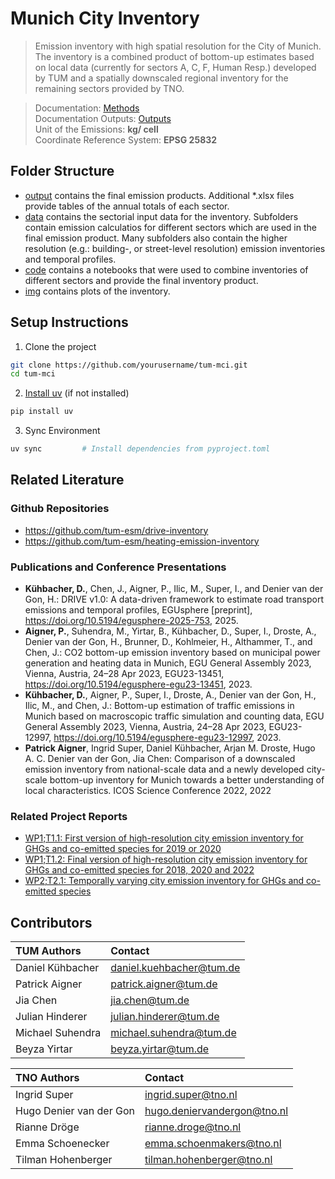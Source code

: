  # Munich City Inventory

> Emission inventory with high spatial resolution for the City of Munich. The inventory is a combined product of bottom-up estimates based on local data (currently for sectors A, C, F, Human Resp.) developed by TUM and a spatially downscaled regional inventory for the remaining sectors provided by TNO.

> Documentation: [Methods](doc/documentation.md) <br>
> Documentation Outputs: [Outputs](output/README.md) <br>
> Unit of the Emissions: **kg/ cell**</br>
> Coordinate Reference System: **EPSG 25832** </br>

## Folder Structure
- [output](output) contains the final emission products. Additional *.xlsx files provide tables of the annual totals of each sector.</br>
- [data](data) contains the sectorial input data for the inventory. Subfolders contain emission calculatios for different sectors which are used in the final emission product. Many subfolders also contain the higher resolution (e.g.: building-, or street-level resolution) emission inventories and temporal profiles.
- [code](code) contains a notebooks that were used to combine inventories of different sectors and provide the final inventory product. 
- [img](img) contains plots of the inventory.


## Setup Instructions

1. Clone the project
```bash
git clone https://github.com/yourusername/tum-mci.git
cd tum-mci
```
2. [Install uv](https://docs.astral.sh/uv/getting-started/installation/) (if not installed)
```bash
pip install uv 
```
3. Sync Environment
```bash
uv sync         # Install dependencies from pyproject.toml
```

## Related Literature

### Github Repositories
- https://github.com/tum-esm/drive-inventory
- https://github.com/tum-esm/heating-emission-inventory

### Publications and Conference Presentations
- **Kühbacher, D.**, Chen, J., Aigner, P., Ilic, M., Super, I., and Denier van der Gon, H.: DRIVE v1.0: A data-driven framework to estimate road transport emissions and temporal profiles, EGUsphere [preprint], https://doi.org/10.5194/egusphere-2025-753, 2025.
- **Aigner, P.**, Suhendra, M., Yirtar, B., Kühbacher, D., Super, I., Droste, A., Denier van der Gon, H., Brunner, D., Kohlmeier, H., Althammer, T., and Chen, J.: CO2 bottom-up emission inventory based on municipal power generation and heating data in Munich, EGU General Assembly 2023, Vienna, Austria, 24–28 Apr 2023, EGU23-13451, https://doi.org/10.5194/egusphere-egu23-13451, 2023.
- **Kühbacher, D.**, Aigner, P., Super, I., Droste, A., Denier van der Gon, H., Ilic, M., and Chen, J.: Bottom-up estimation of traffic emissions in Munich based on macroscopic traffic simulation and counting data, EGU General Assembly 2023, Vienna, Austria, 24–28 Apr 2023, EGU23-12997, https://doi.org/10.5194/egusphere-egu23-12997, 2023.
- **Patrick Aigner**, Ingrid Super, Daniel Kühbacher, Arjan M. Droste, Hugo A. C. Denier van der Gon, Jia Chen: Comparison of a downscaled emission inventory from national-scale data and a newly developed city-scale bottom-up inventory for Munich towards a better understanding of local characteristics. ICOS Science Conference 2022, 2022

### Related Project Reports
- [WP1;T1.1: First version of high-resolution city emission inventory for GHGs and co-emitted species for 2019 or 2020](https://fileshare.icos-cp.eu/s/tyGjs5TmT9FYoJC)
- [WP1;T1.2: Final version of high-resolution city emission inventory for GHGs and co-emitted species for 2018, 2020 and 2022](https://fileshare.icos-cp.eu/s/3ksc9Jiscqw4nWo)
- [WP2;T2.1: Temporally varying city emission inventory for GHGs and co-emitted species](https://fileshare.icos-cp.eu/s/AAnMdZR8efs6CBD)


## Contributors
|TUM Authors|Contact
|:----|:----|
Daniel Kühbacher| daniel.kuehbacher@tum.de
Patrick Aigner| patrick.aigner@tum.de
Jia Chen|  jia.chen@tum.de
Julian Hinderer| julian.hinderer@tum.de
Michael Suhendra| michael.suhendra@tum.de
Beyza Yirtar| beyza.yirtar@tum.de

|TNO Authors|Contact
|:----|:----|
Ingrid Super| ingrid.super@tno.nl
Hugo Denier van der Gon| hugo.deniervandergon@tno.nl
Rianne Dröge| rianne.droge@tno.nl
Emma Schoenecker| emma.schoenmakers@tno.nl
Tilman Hohenberger| tilman.hohenberger@tno.nl

